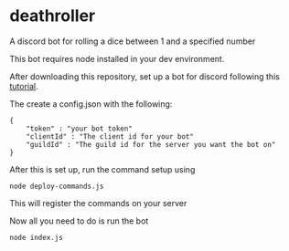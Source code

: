 # deathroller
A discord bot for rolling a dice between 1 and a specified number

This bot requires node installed in your dev environment.

After downloading this repository, set up a bot for discord following this [tutorial](https://discordjs.guide/preparations/setting-up-a-bot-application.html).

The create a config.json with the following:

    {
        "token" : "your bot token"
        "clientId" : "The client id for your bot"
        "guildId" : "The guild id for the server you want the bot on"
    }
    
After this is set up, run the command setup using

`node deploy-commands.js`
    
This will register the commands on your server

Now all you need to do is run the bot
    
`node index.js`
